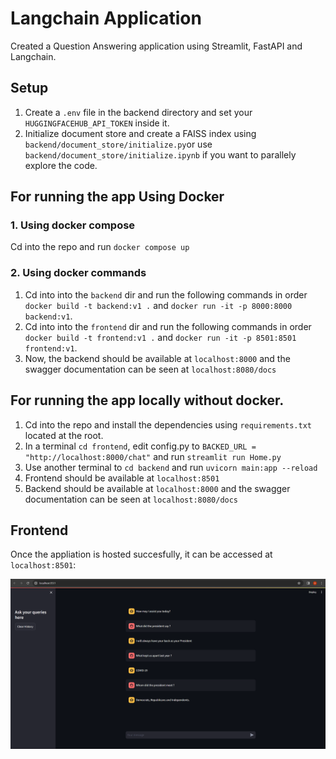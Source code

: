 # Langchain Application

Created a Question Answering application using Streamlit, FastAPI and Langchain.

## Setup

1. Create a `.env` file in the backend directory and set your `HUGGINGFACEHUB_API_TOKEN` inside it.
2. Initialize document store and create a FAISS index using `backend/document_store/initialize.py`or use `backend/document_store/initialize.ipynb` if you want to parallely explore the code.

## For running the app Using Docker

### 1. Using docker compose
Cd into the repo and run `docker compose up`

### 2. Using docker commands
1. Cd into into the `backend` dir and run the following commands in order `docker build -t backend:v1 .` and `docker run -it -p 8000:8000 backend:v1`. 
2. Cd into into the `frontend` dir and run the following commands in order `docker build -t frontend:v1 .` and `docker run -it -p 8501:8501 frontend:v1`.
3. Now, the backend should be available at `localhost:8000` and the swagger documentation can be seen at `localhost:8080/docs`


## For running the app locally without docker.

1. Cd into the repo and install the dependencies using `requirements.txt` located at the root.
2. In a terminal `cd frontend`, edit config.py to  `BACKED_URL = "http://localhost:8000/chat"`  and run `streamlit run Home.py`
3. Use another terminal to `cd backend` and run `uvicorn main:app --reload`
4. Frontend should be available at `localhost:8501` 
5. Backend should be available at `localhost:8000` and the swagger documentation can be seen at `localhost:8080/docs`

## Frontend
Once the appliation is hosted succesfully, it can be accessed at `localhost:8501`:

![alt text](media/frontend.png)